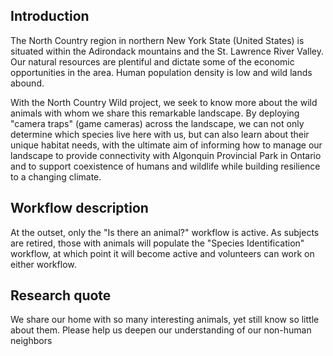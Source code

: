 ## Introduction

The North Country region in northern New York State (United States) is situated within the Adirondack mountains and the St. Lawrence River Valley. Our natural resources are plentiful and dictate some of the economic opportunities in the area. Human population density is low and wild lands abound. 

With the North Country Wild project, we seek to know more about the wild animals with whom we share this remarkable landscape. By deploying "camera traps" (game cameras) across the landscape, we can not only determine  which species live here with us, but can also learn about their unique habitat needs, with the ultimate aim of informing how to manage our landscape to provide connectivity with Algonquin Provincial Park in Ontario and to support coexistence of humans and wildlife while building resilience to a changing climate.

## Workflow description
At the outset, only the "Is there an animal?" workflow is active. As subjects are retired, those with animals will populate the "Species Identification" workflow, at which point it will become active and volunteers can work on either workflow.

## Research quote

We share our home with so many interesting animals, yet still know so little about them. Please help us deepen our understanding of our non-human neighbors


